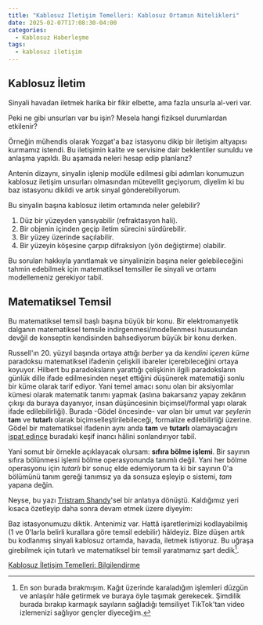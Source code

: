 ```yaml
---
title: "Kablosuz İletişim Temelleri: Kablosuz Ortamın Nitelikleri"
date: 2025-02-07T17:08:30-04:00
categories:
  - Kablosuz Haberleşme
tags:
  - kablosuz iletişim
---
```


## Kablosuz İletim
Sinyali havadan iletmek harika bir fikir elbette, ama fazla unsurla al-veri var.

Peki ne gibi unsurları var bu işin? Mesela hangi fiziksel durumlardan etkilenir? 

Örneğin mühendis olarak Yozgat'a baz istasyonu dikip bir iletişim altyapısı kurmamız istendi. Bu iletişimin kalite ve servisine dair beklentiler sunuldu ve anlaşma yapıldı. Bu aşamada neleri hesap edip planlarız?  

Antenin dizaynı, sinyalin işlenip modüle edilmesi gibi adımları konumuzun kablosuz iletişim unsurları olmasından mütevellit geçiyorum, diyelim ki bu baz istasyonu dikildi ve artık sinyal gönderebiliyorum.

Bu sinyalin başına kablosuz iletim ortamında neler gelebilir?
1. Düz bir yüzeyden yansıyabilir (refraktasyon hali).  
2. Bir objenin içinden geçip iletim sürecini sürdürebilir.  
3. Bir yüzey üzerinde saçılabilir.  
4. Bir yüzeyin köşesine çarpıp difraksiyon (yön değiştirme) olabilir.

Bu soruları hakkıyla yanıtlamak ve sinyalinizin başına neler gelebileceğini tahmin edebilmek için matematiksel temsiller ile sinyali ve ortamı modellemeniz gerekiyor tabiî.

## Matematiksel Temsil 

Bu matematiksel temsil başlı başına büyük bir konu. Bir elektromanyetik dalganın matematiksel temsile indirgenmesi/modellenmesi hususundan devğil de konseptin kendisinden bahsediyorum büyük bir konu derken.


Russell'ın 20. yüzyıl başında ortaya attığı *berber* ya da *kendini içeren küme* paradoksu matematiksel ifadenin çelişkili ibareler içerebileceğini ortaya koyuyor. Hilbert bu paradoksların yarattığı çelişkinin ilgili paradoksların günlük dille ifade edilmesinden neşet ettiğini düşünerek matematiği sonlu bir küme olarak tarif ediyor. Yani temel amacı sonu olan bir aksiyomlar kümesi olarak matematik tanımı yapmak (aslına bakarsanız yapay zekânın çıkışı da buraya dayanıyor, insan düşüncesinin biçimsel/formal yapı olarak ifade edilebilirliği). Burada -Gödel öncesinde- var olan bir umut var *şeylerin* **tam** ve **tutarlı** olarak biçimselleştirilebileceği, formalize edilebilirliği üzerine. Gödel bir matematiksel ifadenin aynı anda **tam** ve **tutarlı** olamayacağını [ispat edince](https://en.wikipedia.org/wiki/G%C3%B6del%27s_incompleteness_theorems) buradaki keşif inancı hâlini sonlandırıyor tabiî. 


Yani somut bir örnekle açıklayacak olursam: **sıfıra bölme işlemi**. Bir sayının sıfıra bölünmesi işlemi bölme operasyonunda tanımlı değil. Yani her bölme operasyonu için *tutarlı* bir sonuç elde edemiyorum ta ki bir sayının 0'a bölümünü tanım gereği tanımsız ya da sonsuza eşleyip o sistemi, *tam* yapana değin.


Neyse, bu yazı [Tristram Shandy](https://books.googleusercontent.com/books/content?req=AKW5QacxDC2wq-puWTQWlCeAil63MS1xREIopv71GgmmN4qn0Sh7KmZwZShGuIEOnKGTauZ9ko4oIysD2d1PmKjr_x3bfT977rZKTyibxLxHKWDo85zIcSZcY7eBdiPWU-iYOTJCix0tAZd-1dos9FJM5M5rZN99shQXpRwDVeQgwuhxR718kV0f8bQjKHZTiq8NIAdqn9dxzV8frmN8gvtwlPRdKmfLT2zDh2mh4tNaWu0zt572rF4jFBeXLA_p4C2jfPdq3Zs9vFS9fddeZzTLjkeaHUCiLyskD1D-Sq-suausPqABaP4)'sel bir anlatıya dönüştü. Kaldığımız yeri kısaca özetleyip daha sonra devam etmek üzere diyeyim: 

Baz istasyonumuzu diktik. Antenimiz var. Hattâ işaretlerimizi kodlayabilmiş (1 ve 0'larla belirli kurallara göre temsil edebilir) hâldeyiz. Bize düşen artık bu kodlanmış sinyali kablosuz ortamda, havada, iletmek istiyoruz. 
Bu uğraşa girebilmek için tutarlı ve matematiksel bir temsil yaratmamız şart dedik[^not1].



[Kablosuz İletişim Temelleri: Bilgilendirme](/posts/wireless-communication-inform)

[^not1]: En son burada bırakmışım. Kağıt üzerinde karaladığım işlemleri düzgün ve anlaşılır hâle getirmek ve buraya öyle taşımak gerekecek. Şimdilik burada bırakıp karmaşık sayıların sağladığı temsiliyet TikTok'tan video izlemenizi sağlıyor gençler diyeceğim.